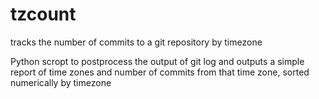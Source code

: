 # tzcount
tracks the number of commits to a git repository by timezone 

Python scropt to postprocess the output of git log and outputs a simple report of time zones and number of commits from that time zone, sorted numerically by timezone
